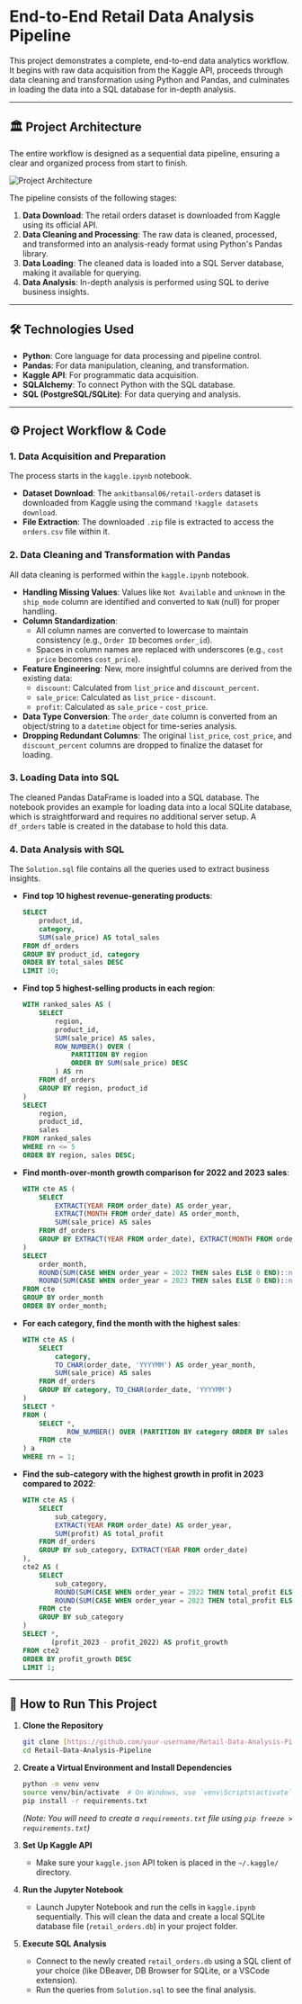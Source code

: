 # End-to-End Retail Data Analysis Pipeline

This project demonstrates a complete, end-to-end data analytics workflow. It begins with raw data acquisition from the Kaggle API, proceeds through data cleaning and transformation using Python and Pandas, and culminates in loading the data into a SQL database for in-depth analysis.

---

## 🏛️ Project Architecture

The entire workflow is designed as a sequential data pipeline, ensuring a clear and organized process from start to finish.

![Project Architecture](architecture.jpg)

The pipeline consists of the following stages:
1.  **Data Download**: The retail orders dataset is downloaded from Kaggle using its official API.
2.  **Data Cleaning and Processing**: The raw data is cleaned, processed, and transformed into an analysis-ready format using Python's Pandas library.
3.  **Data Loading**: The cleaned data is loaded into a SQL Server database, making it available for querying.
4.  **Data Analysis**: In-depth analysis is performed using SQL to derive business insights.

---

## 🛠️ Technologies Used

* **Python**: Core language for data processing and pipeline control.
* **Pandas**: For data manipulation, cleaning, and transformation.
* **Kaggle API**: For programmatic data acquisition.
* **SQLAlchemy**: To connect Python with the SQL database.
* **SQL (PostgreSQL/SQLite)**: For data querying and analysis.

---

## ⚙️ Project Workflow & Code

### 1. Data Acquisition and Preparation

The process starts in the `kaggle.ipynb` notebook.

* **Dataset Download**: The `ankitbansal06/retail-orders` dataset is downloaded from Kaggle using the command `!kaggle datasets download`.
* **File Extraction**: The downloaded `.zip` file is extracted to access the `orders.csv` file within it.

### 2. Data Cleaning and Transformation with Pandas

All data cleaning is performed within the `kaggle.ipynb` notebook.

* **Handling Missing Values**: Values like `Not Available` and `unknown` in the `ship_mode` column are identified and converted to `NaN` (null) for proper handling.
* **Column Standardization**:
    * All column names are converted to lowercase to maintain consistency (e.g., `Order ID` becomes `order_id`).
    * Spaces in column names are replaced with underscores (e.g., `cost price` becomes `cost_price`).
* **Feature Engineering**: New, more insightful columns are derived from the existing data:
    * `discount`: Calculated from `list_price` and `discount_percent`.
    * `sale_price`: Calculated as `list_price` - `discount`.
    * `profit`: Calculated as `sale_price` - `cost_price`.
* **Data Type Conversion**: The `order_date` column is converted from an object/string to a `datetime` object for time-series analysis.
* **Dropping Redundant Columns**: The original `list_price`, `cost_price`, and `discount_percent` columns are dropped to finalize the dataset for loading.

### 3. Loading Data into SQL

The cleaned Pandas DataFrame is loaded into a SQL database. The notebook provides an example for loading data into a local SQLite database, which is straightforward and requires no additional server setup. A `df_orders` table is created in the database to hold this data.

### 4. Data Analysis with SQL

The `Solution.sql` file contains all the queries used to extract business insights.

* **Find top 10 highest revenue-generating products**:
    ```sql
    SELECT
        product_id,
        category,
        SUM(sale_price) AS total_sales
    FROM df_orders
    GROUP BY product_id, category
    ORDER BY total_sales DESC
    LIMIT 10;
    ```

* **Find top 5 highest-selling products in each region**:
    ```sql
    WITH ranked_sales AS (
        SELECT
            region,
            product_id,
            SUM(sale_price) AS sales,
            ROW_NUMBER() OVER (
                PARTITION BY region
                ORDER BY SUM(sale_price) DESC
            ) AS rn
        FROM df_orders
        GROUP BY region, product_id
    )
    SELECT
        region,
        product_id,
        sales
    FROM ranked_sales
    WHERE rn <= 5
    ORDER BY region, sales DESC;
    ```

* **Find month-over-month growth comparison for 2022 and 2023 sales**:
    ```sql
    WITH cte AS (
        SELECT
            EXTRACT(YEAR FROM order_date) AS order_year,
            EXTRACT(MONTH FROM order_date) AS order_month,
            SUM(sale_price) AS sales
        FROM df_orders
        GROUP BY EXTRACT(YEAR FROM order_date), EXTRACT(MONTH FROM order_date)
    )
    SELECT
        order_month,
        ROUND(SUM(CASE WHEN order_year = 2022 THEN sales ELSE 0 END)::numeric, 2) AS sales_2022,
        ROUND(SUM(CASE WHEN order_year = 2023 THEN sales ELSE 0 END)::numeric, 2) AS sales_2023
    FROM cte
    GROUP BY order_month
    ORDER BY order_month;
    ```

* **For each category, find the month with the highest sales**:
    ```sql
    WITH cte AS (
        SELECT
            category,
            TO_CHAR(order_date, 'YYYYMM') AS order_year_month,
            SUM(sale_price) AS sales
        FROM df_orders
        GROUP BY category, TO_CHAR(order_date, 'YYYYMM')
    )
    SELECT *
    FROM (
        SELECT *,
               ROW_NUMBER() OVER (PARTITION BY category ORDER BY sales DESC) AS rn
        FROM cte
    ) a
    WHERE rn = 1;
    ```

* **Find the sub-category with the highest growth in profit in 2023 compared to 2022**:
    ```sql
    WITH cte AS (
        SELECT
            sub_category,
            EXTRACT(YEAR FROM order_date) AS order_year,
            SUM(profit) AS total_profit
        FROM df_orders
        GROUP BY sub_category, EXTRACT(YEAR FROM order_date)
    ),
    cte2 AS (
        SELECT
            sub_category,
            ROUND(SUM(CASE WHEN order_year = 2022 THEN total_profit ELSE 0 END):: numeric, 2) AS profit_2022,
            ROUND(SUM(CASE WHEN order_year = 2023 THEN total_profit ELSE 0 END):: numeric, 2) AS profit_2023
        FROM cte
        GROUP BY sub_category
    )
    SELECT *,
           (profit_2023 - profit_2022) AS profit_growth
    FROM cte2
    ORDER BY profit_growth DESC
    LIMIT 1;
    ```

---

## 🚀 How to Run This Project

1.  **Clone the Repository**
    ```bash
    git clone [https://github.com/your-username/Retail-Data-Analysis-Pipeline.git](https://github.com/your-username/Retail-Data-Analysis-Pipeline.git)
    cd Retail-Data-Analysis-Pipeline
    ```

2.  **Create a Virtual Environment and Install Dependencies**
    ```bash
    python -m venv venv
    source venv/bin/activate  # On Windows, use `venv\Scripts\activate`
    pip install -r requirements.txt
    ```
    *(Note: You will need to create a `requirements.txt` file using `pip freeze > requirements.txt`)*

3.  **Set Up Kaggle API**
    * Make sure your `kaggle.json` API token is placed in the `~/.kaggle/` directory.

4.  **Run the Jupyter Notebook**
    * Launch Jupyter Notebook and run the cells in `kaggle.ipynb` sequentially. This will clean the data and create a local SQLite database file (`retail_orders.db`) in your project folder.

5.  **Execute SQL Analysis**
    * Connect to the newly created `retail_orders.db` using a SQL client of your choice (like DBeaver, DB Browser for SQLite, or a VSCode extension).
    * Run the queries from `Solution.sql` to see the final analysis.
